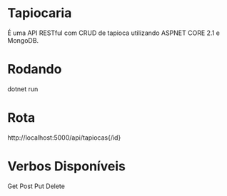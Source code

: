 # Tapiocaria
É uma API RESTful com CRUD de tapioca utilizando ASPNET CORE 2.1 e MongoDB.

# Rodando
dotnet run

# Rota
http://localhost:5000/api/tapiocas{/id}

# Verbos Disponíveis
Get
Post
Put
Delete
